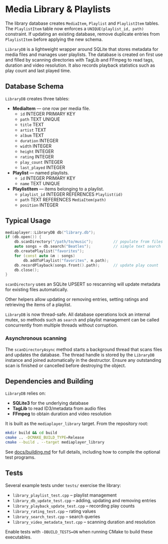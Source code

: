 # Media Library & Playlists

The library database creates `MediaItem`, `Playlist` and `PlaylistItem` tables.
The `PlaylistItem` table now enforces a `UNIQUE(playlist_id, path)` constraint.
If updating an existing database, remove duplicate entries from `PlaylistItem`
before applying the new schema.

`LibraryDB` is a lightweight wrapper around SQLite that stores metadata for media files and manages user playlists. The database is created on first use and filled by scanning directories with TagLib and FFmpeg to read tags, duration and video resolution. It also records playback statistics such as play count and last played time.

## Database Schema

`LibraryDB` creates three tables:

- **MediaItem** — one row per media file.
  - `id` INTEGER PRIMARY KEY
  - `path` TEXT UNIQUE
  - `title` TEXT
  - `artist` TEXT
  - `album` TEXT
  - `duration` INTEGER
  - `width` INTEGER
  - `height` INTEGER
  - `rating` INTEGER
  - `play_count` INTEGER
  - `last_played` INTEGER
- **Playlist** — named playlists.
  - `id` INTEGER PRIMARY KEY
  - `name` TEXT UNIQUE
- **PlaylistItem** — items belonging to a playlist.
  - `playlist_id` INTEGER REFERENCES `Playlist(id)`
  - `path` TEXT REFERENCES `MediaItem(path)`
  - `position` INTEGER

## Typical Usage

```cpp
mediaplayer::LibraryDB db("library.db");
if (db.open()) {
    db.scanDirectory("/path/to/music");         // populate from files
    auto songs = db.search("Beatles");          // simple text search
    db.createPlaylist("favorites");
    for (const auto &m : songs)
        db.addToPlaylist("favorites", m.path);
    db.recordPlayback(songs.front().path);      // update play count
    db.close();
}
```

`scanDirectory` uses an SQLite UPSERT so rescanning will update metadata for
existing files automatically.

Other helpers allow updating or removing entries, setting ratings and retrieving the items of a playlist.

`LibraryDB` is now thread-safe. All database operations lock an internal mutex,
so methods such as `search` and playlist management can be called concurrently
from multiple threads without corruption.

### Asynchronous scanning

The `scanDirectoryAsync` method starts a background thread that scans files and
updates the database. The thread handle is stored by the `LibraryDB` instance
and joined automatically in the destructor. Ensure any outstanding scan is
finished or cancelled before destroying the object.

## Dependencies and Building

`LibraryDB` relies on:

- **SQLite3** for the underlying database
- **TagLib** to read ID3/metadata from audio files
- **FFmpeg** to obtain duration and video resolution

It is built as the `mediaplayer_library` target. From the repository root:

```bash
mkdir build && cd build
cmake .. -DCMAKE_BUILD_TYPE=Release
cmake --build . --target mediaplayer_library
```

See [docs/building.md](../../docs/building.md) for full details, including how to compile the optional test programs.

## Tests

Several example tests under `tests/` exercise the library:

- `library_playlist_test.cpp` – playlist management
- `library_db_update_test.cpp` – adding, updating and removing entries
- `library_playback_update_test.cpp` – recording play counts
- `library_rating_test.cpp` – rating values
- `library_search_test.cpp` – search queries
- `library_video_metadata_test.cpp` – scanning duration and resolution

Enable tests with `-DBUILD_TESTS=ON` when running CMake to build these executables.

